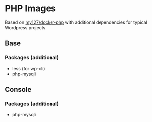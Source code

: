 # PHP Images
Based on [my127/docker-php](https://github.com/my127/docker-php) with additional dependencies for typical Wordpress projects.
## Base
### Packages (additional)
* less (for wp-cli)
* php-mysqli
## Console
### Packages (additional)
* php-mysqli
